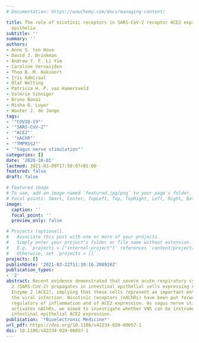 ```yaml
---
# Documentation: https://wowchemy.com/docs/managing-content/

title: The role of nicotinic receptors in SARS-CoV-2 receptor ACE2 expression in intestinal
  epithelia
subtitle: ''
summary: ''
authors:
- Anne S. ten Hove
- David J. Brinkman
- Andrew Y. F. Li Yim
- Caroline Verseijden
- Theo B. M. Hakvoort
- Iris Admiraal
- Olaf Welting
- Patricia H. P. van Hamersveld
- Valérie Sinniger
- Bruno Bonaz
- Misha D. Luyer
- Wouter J. de Jonge
tags:
- '"COVID-19"'
- '"SARS-CoV-2"'
- '"ACE2"'
- '"nAChR"'
- '"TMPRSS2"'
- '"Vagus nerve stimulation"'
categories: []
date: '2020-10-01'
lastmod: 2021-03-09T17:50:07+01:00
featured: false
draft: false

# Featured image
# To use, add an image named `featured.jpg/png` to your page's folder.
# Focal points: Smart, Center, TopLeft, Top, TopRight, Left, Right, BottomLeft, Bottom, BottomRight.
image:
  caption: ''
  focal_point: ''
  preview_only: false

# Projects (optional).
#   Associate this post with one or more of your projects.
#   Simply enter your project's folder or file name without extension.
#   E.g. `projects = ["internal-project"]` references `content/project/deep-learning/index.md`.
#   Otherwise, set `projects = []`.
projects: []
publishDate: '2021-03-22T11:30:16.208920Z'
publication_types:
- '2'
abstract: Recent evidence demonstrated that severe acute respiratory syndrome coronavirus
  2 (SARS-CoV-2) propagates in intestinal epithelial cells expressing Angiotensin-Converting
  Enzyme 2 (ACE2), implying that these cells represent an important entry site for
  the viral infection. Nicotinic receptors (nAChRs) have been put forward as potential
  regulators of inflammation and of ACE2 expression. As vagus nerve stimulation (VNS)
  activates nAChRs, we aimed to investigate whether VNS can be instrumental in affecting
  intestinal epithelial ACE2 expression.
publication: '*Bioelectronic Medicine*'
url_pdf: https://doi.org/10.1186/s42234-020-00057-1
doi: 10.1186/s42234-020-00057-1
---
```

